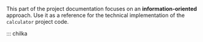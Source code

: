 This part of the project documentation focuses on
an **information-oriented** approach. Use it as a
reference for the technical implementation of the
`calculator` project code.

::: chilka


